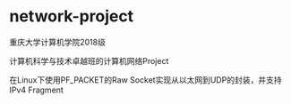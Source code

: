 # network-project

重庆大学计算机学院2018级

计算机科学与技术卓越班的计算机网络Project

在Linux下使用PF_PACKET的Raw Socket实现从以太网到UDP的封装，并支持IPv4 Fragment
